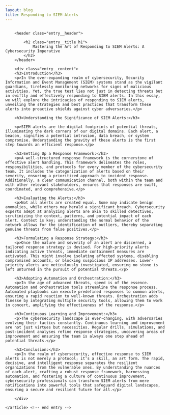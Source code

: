 ```yaml
---
layout: blog
title: Responding to SIEM Alerts
---
```



<div id="main" class="s-content__main large-8 column">
    <article class="entry">

        <header class="entry__header">

            <h2 class="entry__title h1">
                Mastering the Art of Responding to SIEM Alerts: A Cybersecurity Imperative
            </h2>        
        </header>
        
        <div class="entry__content">
        <h3>Introduction</h3>
        <p>In the ever-expanding realm of cybersecurity, Security Information and Event Management (SIEM) systems stand as the vigilant guardians, tirelessly monitoring networks for signs of malicious activities. Yet, the true test lies not just in detecting threats but in swiftly and effectively responding to SIEM alerts. In this essay, we will explore the intricacies of responding to SIEM alerts, unveiling the strategies and best practices that transform these alerts into proactive shields against cyber adversaries.</p>

        <h3>Understanding the Significance of SIEM Alerts:</h3>
        
        <p>SIEM alerts are the digital footprints of potential threats, illuminating the dark corners of our digital domains. Each alert, a beacon, signifies a potential intrusion, data breach, or system compromise. Understanding the gravity of these alerts is the first step towards an efficient response.</p>

        <h3>Setting Up a Response Framework:</h3>
        <p>A well-structured response framework is the cornerstone of effective alert handling. This framework delineates the roles, responsibilities, and protocols for every member of the cybersecurity team. It includes the categorization of alerts based on their severity, ensuring a prioritized approach to incident response. Additionally, a clear communication channel, both within the team and with other relevant stakeholders, ensures that responses are swift, coordinated, and comprehensive.</p>

        <h3>Evaluating the Alerts:</h3>
        <p>Not all alerts are created equal. Some may indicate benign anomalies, while others may herald a significant breach. Cybersecurity experts adept at analyzing alerts are akin to skilled detectives, scrutinizing the context, patterns, and potential impact of each alert. Context is key; understanding the normal behavior of the network allows for the identification of outliers, thereby separating genuine threats from false positives.</p>

        <h3>Formulating a Response Strategy:</h3>
        <p>Once the nature and severity of an alert are discerned, a tailored response strategy is devised. For high-priority alerts indicating active threats, immediate containment measures are activated. This might involve isolating affected systems, disabling compromised accounts, or blocking suspicious IP addresses. Lower-priority alerts are meticulously investigated, ensuring no stone is left unturned in the pursuit of potential threats.</p>

        <h3>Adopting Automation and Orchestration:</h3>
        <p>In the age of advanced threats, speed is of the essence. Automation and orchestration tools streamline the response process. Automated playbooks can execute predefined responses to common alerts, ensuring a rapid reaction to well-known threats. Orchestration adds finesse by integrating multiple security tools, allowing them to work in concert, amplifying the effectiveness of the response.</p>

        <h3>Continuous Learning and Improvement:</h3>
        <p>The cybersecurity landscape is ever-changing, with adversaries evolving their tactics constantly. Continuous learning and improvement are not just virtues but necessities. Regular drills, simulations, and post-incident analyses refine response strategies, uncovering areas of improvement and ensuring the team is always one step ahead of potential threats.</p>

        <h3>Conclusion:</h3>
        <p>In the realm of cybersecurity, effective response to SIEM alerts is not merely a protocol; it’s a skill, an art form. The rapid, decisive, and intelligent response separates the resilient organizations from the vulnerable ones. By understanding the nuances of each alert, crafting a robust response framework, harnessing automation, and fostering a culture of continuous improvement, cybersecurity professionals can transform SIEM alerts from mere notifications into powerful tools that safeguard digital landscapes, ensuring a secure and resilient future for all.</p>

        </div> 

    </article> <!-- end entry -->

</div> <!-- end main -->  